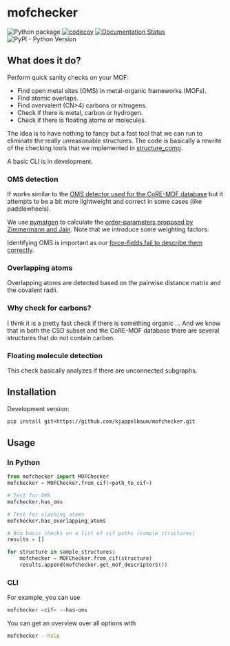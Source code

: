 # mofchecker

[//]: # "Badges"

![Python package](https://github.com/kjappelbaum/omsdetector/workflows/Python%20package/badge.svg)
[![codecov](https://codecov.io/gh/kjappelbaum/mofchecker/branch/master/graph/badge.svg?token=TQ82D3PFIU)](https://codecov.io/gh/kjappelbaum/mofchecker)
[![Documentation Status](https://readthedocs.org/projects/mofchecker/badge/?version=latest)](https://mofchecker.readthedocs.io/en/latest/?badge=latest)
![PyPI - Python Version](https://img.shields.io/pypi/pyversions/mofchecker)

## What does it do?

Perform quick sanity checks on your MOF:

- Find open metal sites (OMS) in metal-organic frameworks (MOFs).
- Find atomic overlaps.
- Find overvalent (CN>4) carbons or nitrogens.
- Check if there is metal, carbon or hydrogen.
- Check if there is floating atoms or molecules.

The idea is to have nothing to fancy but a fast tool that we can run to eliminate the really unreasonable structures. The code is basically a rewrite of the checking tools that we implemented in [structure_comp](https://github.com/kjappelbaum/structure_comp).

A basic CLI is in development.

### OMS detection

If works similar to the [OMS detector used for the CoRE-MOF database](https://github.com/emmhald/open_metal_detector) but it attempts to be a bit more lightweight and correct in some cases (like paddlewheels).

We use [pymatgen](https://pymatgen.org) to calculate the [order-parameters proposed by Zimmermann and Jain](https://pubs.rsc.org/en/content/articlelanding/2020/RA/C9RA07755C#!divAbstract). Note that we introduce some weighting factors.

Identifying OMS is important as our [force-fields fail to describe them correctly](https://pubs.acs.org/doi/10.1021/acs.jpcc.7b02302).

### Overlapping atoms

Overlapping atoms are detected based on the pairwise distance matrix and the covalent radii.

### Why check for carbons?

I think it is a pretty fast check if there is something organic ... And we know that in both the CSD subset and the CoRE-MOF database there are several structures that do not contain carbon.

### Floating molecule detection

This check basically analyzes if there are unconnected subgraphs.

## Installation

Development version:

```bash
pip install git+https://github.com/kjappelbaum/mofchecker.git
```

## Usage

### In Python

```python
from mofchecker import MOFChecker
mofchecker = MOFChecker.from_cif(<path_to_cif>)

# Test for OMS
mofchecker.has_oms

# Test for clashing atoms
mofchecker.has_overlapping_atoms

# Run basic checks on a list of cif paths (sample_structures)
results = []

for structure in sample_structures:
    mofchecker = MOFChecker.from_cif(structure)
    results.append(mofchecker.get_mof_descriptors())
```

### CLI

For example, you can use

```bash
mofchecker <cif> --has-oms
```

You can get an overview over all options with

```bash
mofchecker --help
```
